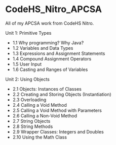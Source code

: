 # CodeHS_Nitro_APCSA
All of my APCSA work from CodeHS Nitro.

Unit 1: Primitive Types
 - 1.1 Why programming? Why Java?
 - 1.2 Variables and Data Types
 - 1.3 Expressions and Assignment Statements
 - 1.4 Compound Assignment Operators
 - 1.5 User Input
 - 1.6 Casting and Ranges of Variables

Unit 2: Using Objects
 - 2.1 Objects: Instances of Classes
 - 2.2 Creating and Storing Objects (Instantiation)
 - 2.3 Overloading
 - 2.4 Calling a Void Method
 - 2.5 Calling a Void Method with Parameters
 - 2.6 Calling a Non-Void Method
 - 2.7 String Objects
 - 2.8 String Methods
 - 2.9 Wrapper Classes: Integers and Doubles
 - 2.10 Using the Math Class
